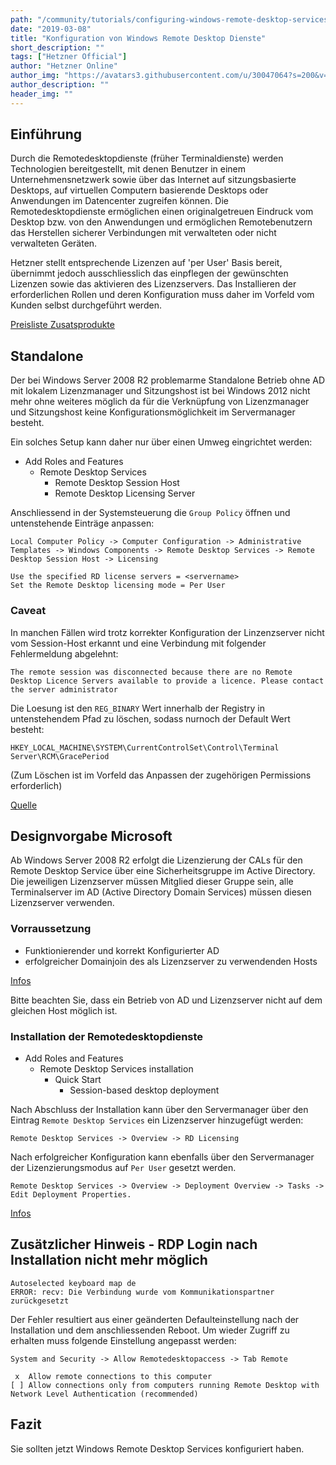 ```yaml
---
path: "/community/tutorials/configuring-windows-remote-desktop-services/01.de"
date: "2019-03-08"
title: "Konfiguration von Windows Remote Desktop Dienste"
short_description: ""
tags: ["Hetzner Official"]
author: "Hetzner Online"
author_img: "https://avatars3.githubusercontent.com/u/30047064?s=200&v=4"
author_description: ""
header_img: ""
---
```



## Einführung

Durch die Remotedesktopdienste (früher Terminaldienste) werden Technologien bereitgestellt, mit denen Benutzer in einem Unternehmensnetzwerk sowie über das Internet auf sitzungsbasierte Desktops, auf virtuellen Computern basierende Desktops oder Anwendungen im Datencenter zugreifen können. Die Remotedesktopdienste ermöglichen einen originalgetreuen Eindruck vom Desktop bzw. von den Anwendungen und ermöglichen Remotebenutzern das Herstellen sicherer Verbindungen mit verwalteten oder nicht verwalteten Geräten.

Hetzner stellt entsprechende Lizenzen auf 'per User' Basis bereit, übernimmt jedoch ausschliesslich das einpflegen der gewünschten Lizenzen sowie das aktivieren des Lizenzservers. Das Installieren der erforderlichen Rollen und deren Konfiguration muss daher im Vorfeld vom Kunden selbst durchgeführt werden.

[Preisliste Zusatsprodukte](https://wiki.hetzner.de/index.php/Preisliste_Zusatzprodukte#Sonstiges)

## Standalone

Der bei Windows Server 2008 R2 problemarme Standalone Betrieb ohne AD mit lokalem Lizenzmanager und Sitzungshost ist bei Windows 2012 nicht mehr ohne weiteres möglich da für die Verknüpfung von Lizenzmanager und Sitzungshost keine Konfigurationsmöglichkeit im Servermanager besteht.

Ein solches Setup kann daher nur über einen Umweg eingrichtet werden:

* Add Roles and Features
  * Remote Desktop Services
    * Remote Desktop Session Host
    * Remote Desktop Licensing Server 

Anschliessend in der Systemsteuerung die `Group Policy` öffnen und untenstehende Einträge anpassen:

```
Local Computer Policy -> Computer Configuration -> Administrative Templates -> Windows Components -> Remote Desktop Services -> Remote Desktop Session Host -> Licensing
```

```
Use the specified RD license servers = <servername>
Set the Remote Desktop licensing mode = Per User
```

### Caveat

In manchen Fällen wird trotz korrekter Konfiguration der Linzenzserver nicht vom Session-Host erkannt und eine Verbindung mit folgender Fehlermeldung abgelehnt:

```
The remote session was disconnected because there are no Remote Desktop Licence Servers available to provide a licence. Please contact the server administrator
``` 

Die Loesung ist den `REG_BINARY` Wert innerhalb der Registry in untenstehendem Pfad zu löschen, sodass nurnoch der Default Wert besteht:

`HKEY_LOCAL_MACHINE\SYSTEM\CurrentControlSet\Control\Terminal Server\RCM\GracePeriod`

(Zum Löschen ist im Vorfeld das Anpassen der zugehörigen Permissions erforderlich)

[Quelle](http://www.360ict.nl/blog/no-remote-desktop-licence-server-availible-on-rd-session-host-server-2012/)

## Designvorgabe Microsoft

Ab Windows Server 2008 R2 erfolgt die Lizenzierung der CALs für den Remote Desktop Service über eine Sicherheitsgruppe im Active Directory. Die jeweiligen Lizenzserver müssen Mitglied dieser Gruppe sein, alle Terminalserver im AD (Active Directory Domain Services) müssen diesen Lizenzserver verwenden.

### Vorraussetzung

* Funktionierender und korrekt Konfigurierter AD
* erfolgreicher Domainjoin des als Lizenzserver zu verwendenden Hosts 

[Infos](http://technet.microsoft.com/en-us/library/dn283324.aspx)

Bitte beachten Sie, dass ein Betrieb von AD und Lizenzserver nicht auf dem gleichen Host möglich ist.

### Installation der Remotedesktopdienste

* Add Roles and Features
  * Remote Desktop Services installation
    * Quick Start
      * Session-based desktop deployment 

Nach Abschluss der Installation kann über den Servermanager über den Eintrag `Remote Desktop Services` ein Lizenzserver hinzugefügt werden:

`Remote Desktop Services -> Overview -> RD Licensing`

Nach erfolgreicher Konfiguration kann ebenfalls über den Servermanager der Lizenzierungsmodus auf `Per User` gesetzt werden.

`Remote Desktop Services -> Overview -> Deployment Overview -> Tasks -> Edit Deployment Properties.`

[Infos](http://www.microsoft.com/en-us/download/confirmation.aspx?id=29006)

## Zusätzlicher Hinweis - RDP Login nach Installation nicht mehr möglich

```
Autoselected keyboard map de
ERROR: recv: Die Verbindung wurde vom Kommunikationspartner zurückgesetzt
```
Der Fehler resultiert aus einer geänderten Defaulteinstellung nach der Installation und dem anschliessenden Reboot. Um wieder Zugriff zu erhalten muss folgende Einstellung angepasst werden:

`System and Security -> Allow Remotedesktopaccess -> Tab Remote`

```
 x  Allow remote connections to this computer
[ ] Allow connections only from computers running Remote Desktop with Network Level Authentication (recommended)
```

## Fazit
Sie sollten jetzt Windows Remote Desktop Services konfiguriert haben.
